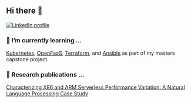 ## Hi there 👋
<!-- LinkedIn Contact -->
[![LinkedIn profile](https://img.shields.io/badge/-BOB%20SCHMITZ%20III-blue?style=for-the-badge&logo=Linkedin&logoColor=white)](https://www.linkedin.com/in/rgschmitz/)

### 🌱 I’m currently learning ...
[Kubernetes](https://kubernetes.io/docs/home/), [OpenFaaS](https://docs.openfaas.com/), [Terraform](https://www.terraform.io/docs), and [Ansible](https://docs.ansible.com/ansible/latest/index.html) as part of my masters capstone project.

### 📖 Research publications ...
[Characterizing X86 and ARM Serverless Performance Variation: A Natural Language Processing Case Study](https://doi.org/10.1145/3491204.3543506)

<!--
**rgschmitz1/rgschmitz1** is a ✨ _special_ ✨ repository because its `README.md` (this file) appears on your GitHub profile.

Here are some ideas to get you started:

- 🔭 I’m currently working on ...
- 👯 I’m looking to collaborate on ...
- 🤔 I’m looking for help with ...
- 💬 Ask me about ...
- ⚡ Fun fact: ...
-->
